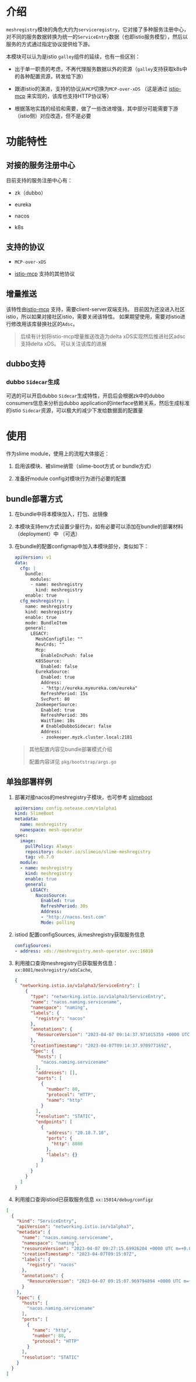
# 介绍

`meshregistry`模块的角色大约为`serviceregistry`，它对接了多种服务注册中心，对不同的服务数据转换为统一的`ServiceEntry`数据（也即istio服务模型），然后以服务的方式通过指定协议提供给下游。

本模块可以认为是istio `galley`组件的延续，也有一些区别：

* 出于单一职责的考虑，不再代理服务数据以外的资源（`galley`支持获取k8s中的各种配置资源，转发给下游）

* 跟进istio的演进，支持的协议从`MCP`切换为`MCP-over-xDS` （这是通过 [istio-mcp](https://github.com/slime-io/istio-mcp) 来实现的，该库也支持HTTP协议等）

* 根据落地实践的经验和需要，做了一些改进增强，其中部分可能需要下游（istio侧）对应改造，但不是必要

# 功能特性

## 对接的服务注册中心

目前支持的服务注册中心有：

* zk（dubbo）

* eureka

* nacos

* k8s



## 支持的协议

* `MCP-over-xDS` 

* [istio-mcp](https://github.com/slime-io/istio-mcp) 支持的其他协议



## 增量推送

该特性由[istio-mcp](https://github.com/slime-io/istio-mcp) 支持，需要client-server双端支持。 目前因为还没进入社区istio，所以如果对接社区istio，需要关闭该特性。 如果期望使用，需要对istio进行修改用该库替换社区的`Adsc`。



> 后续有计划将istio-mcp增量推送改造为delta xDS实现然后推进社区adsc支持delta xDS。 可以关注该库的进展



## dubbo支持

### dubbo `Sidecar`生成

可选的可以开启dubbo `Sidecar`生成特性，开启后会根据zk中的dubbo consumers信息来分析出dubbo application的interface依赖关系，然后生成标准的istio `Sidecar`资源，可以极大的减少下发给数据面的配置量

# 使用

作为slime module，使用上的流程大体接近：

1. 启用该模块、被slime纳管（slime-boot方式 or bundle方式）

2. 准备好module config对模块行为进行必要的配置

## bundle部署方式

1. 在bundle中将本模块加入，打包、出镜像

2. 本模块支持env方式设置少量行为，如有必要可以添加在bundle的部署材料（deployment）中 （可选）

3. 在bundle的配置configmap中加入本模块部分，类似如下：

   ```yaml
   apiVersion: v1
   data:
     cfg: |
       bundle:
         modules:
         - name: meshregistry
           kind: meshregistry
       enable: true
     cfg_meshregistry: |
       name: meshregistry
       kind: meshregistry
       enable: true
       mode: BundleItem
       general:
         LEGACY:
           MeshConfigFile: ""
           RevCrds: ""
           Mcp:
             EnableIncPush: false
           K8SSource:
             Enabled: false
           EurekaSource:
             Enabled: true
             Address:
             - "http://eureka.myeureka.com/eureka"
             RefreshPeriod: 15s
             SvcPort: 80
           ZookeeperSource:
             Enabled: true
             RefreshPeriod: 30s
             WaitTime: 10s
             # EnableDubboSidecar: false
             Address:
             - zookeeper.myzk.cluster.local:2181
   ```

   > 其他配置内容见bundle部署模式介绍
   >
   > 配置内容详见 `pkg/bootstrap/args.go`

## 单独部署样例

1. 部署对接nacos的meshregistry子模块，也可参考 [slimeboot](../../../../../../doc/zh/slime-boot.md/#meshregistry安装样例)

   ```yaml
   apiVersion: config.netease.com/v1alpha1
   kind: SlimeBoot
   metadata:
     name: meshregistry
     namespace: mesh-operator
   spec:
     image:
       pullPolicy: Always
       repository: docker.io/slimeio/slime-meshregistry
       tag: v0.7.0
     module:
     - name: meshregistry
       kind: meshregistry
       enable: true
       general:
         LEGACY:
           NacosSource:
             Enabled: true
             RefreshPeriod: 30s
             Address:
             - "http://nacos.test.com"
             Mode: polling
   ```

2. istiod 配置configSources, 从meshregistry获取服务信息

   ```yaml
   configSources:
   - address: xds://meshregistry.mesh-operator.svc:16010
   ```
   
3. 利用接口查询meshregistry已获取服务信息：`xx:8081/meshregistry/xdsCache`,

   ```json
   {
     "networking.istio.io/v1alpha3/ServiceEntry": [
       {
         "type": "networking.istio.io/v1alpha3/ServiceEntry",
         "name": "nacos.naming.servicename",
         "namespace": "naming",
         "labels": {
           "registry": "nacos"
         },
         "annotations": {
           "ResourceVersion": "2023-04-07 09:14:37.971015359 +0000 UTC m=+246.064642097"
         },
         "creationTimestamp": "2023-04-07T09:14:37.970977169Z",
         "Spec": {
           "hosts": [
             "nacos.naming.servicename"
           ],
           "addresses": [],
           "ports": [
             {
               "number": 80,
               "protocol": "HTTP",
               "name": "http"
             }
           ],
           "resolution": "STATIC",
           "endpoints": [
             {
               "address": "20.18.7.10",
               "ports": {
                 "http": 8080
               },
               "labels": {}
             }
           ]
         }
       }
     ]
   }
   ```

4.  利用接口查询istiod已获取服务信息 `xx:15014/debug/configz `

   ```json
   [
     {
       "kind": "ServiceEntry",
       "apiVersion": "networking.istio.io/v1alpha3",
       "metadata": {
         "name": "nacos.naming.servicename",
         "namespace": "naming",
         "resourceVersion": "2023-04-07 09:27:15.69926204 +0000 UTC m=+0.090193089",
         "creationTimestamp": "2023-04-07T09:15:07Z",
         "labels": {
           "registry": "nacos"
         },
         "annotations": {
           "ResourceVersion": "2023-04-07 09:15:07.969794894 +0000 UTC m=+276.063421634"
         }
       },
       "spec": {
         "hosts": [
           "nacos.naming.servicename"
         ],
         "ports": [
           {
             "name": "http",
             "number": 80,
             "protocol": "HTTP"
           }
         ],
         "resolution": "STATIC"
       }
     }
   ]
   ```